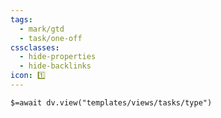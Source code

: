 ```yaml
---
tags:
  - mark/gtd
  - task/one-off
cssclasses:
  - hide-properties
  - hide-backlinks
icon: 1️⃣
---
```


`$=await dv.view("templates/views/tasks/type")`
